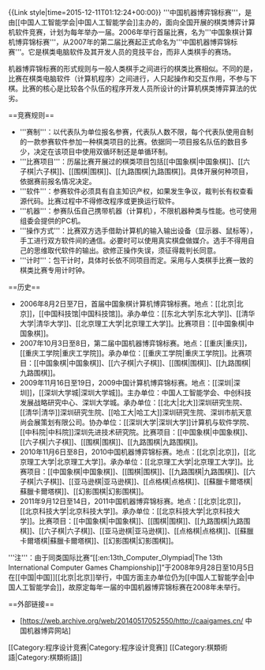 {{Link style|time=2015-12-11T01:12:24+00:00}}
'''中国机器博弈锦标赛'''，是由[[中国人工智能学会|中国人工智能学会]]主办的，面向全国开展的棋类博弈计算机软件竞赛，计划为每年举办一届。2006年举行首届比赛，名为'''中国象棋计算机博弈锦标赛'''，从2007年的第二届比赛起正式命名为'''中国机器博弈锦标赛'''。它是棋类电脑软件及其开发人员的竞技平台，而非人类棋手的赛场。

机器博弈锦标赛的形式规则与一般人类棋手之间进行的棋类比赛相似。不同的是，比赛在棋类电脑软件（计算机程序）之间进行，人只起操作和交互作用，不参与下棋。比赛的核心是比较各个队伍的程序开发人员所设计的计算机棋类博弈算法的优劣。

==竞赛规则==
* '''赛制'''：以代表队为单位报名参赛，代表队人数不限，每个代表队使用自制的一款参赛软件参加一种棋类项目的比赛。依据同一项目报名队伍的数目多少，决定在该项目中使用双循环制还是单循环制。
* '''比赛项目'''：历届比赛开展过的棋类项目包括[[中国象棋|中国象棋]]、[[六子棋|六子棋]]、[[围棋|围棋]]、[[九路围棋|九路围棋]]。具体开展何种项目，依据赛前报名情况决定。
* '''软件'''：参赛软件必须具有自主知识产权，如果发生争议，裁判长有权查看源代码。比赛过程中不得修改程序或更换运行软件。
* '''机器'''：参赛队伍自己携带机器（计算机），不限机器种类与性能。也可使用组委会提供的PC机。
* '''操作方式'''：比赛双方选手借助计算机的输入输出设备（显示器、鼠标等），手工进行双方软件间的通信。必要时可以使用真实棋盘做媒介。选手不得用自己的思维取代软件的输出。欲修正操作失误，须征得裁判长同意。
* '''计时'''：包干计时，具体时长依不同项目而定。采用与人类棋手比赛一致的棋类比赛专用计时钟。

==历史==
* 2006年8月2日至7日，首届中国象棋计算机博弈锦标赛。地点：[[北京|北京]]，[[中国科技馆|中国科技馆]]。承办单位：[[东北大学|东北大学]]、[[清华大学|清华大学]]、[[北京理工大学|北京理工大学]]。比赛项目：[[中国象棋|中国象棋]]。
* 2007年10月3日至8日，第二届中国机器博弈锦标赛。地点：[[重庆|重庆]]，[[重庆工学院|重庆工学院]]。承办单位：[[重庆工学院|重庆工学院]]。比赛项目：[[中国象棋|中国象棋]]、[[六子棋|六子棋]]、[[围棋|围棋]]、[[九路围棋|九路围棋]]。
* 2009年11月16日至19日，2009中国计算机博弈锦标赛。地点：[[深圳|深圳]]，[[深圳大学城|深圳大学城]]。主办单位：中国人工智能学会、中创科技发展战略研究中心、深圳大学城。承办单位：[[北大|北大]]深圳研究生院、[[清华|清华]]深圳研究生院、[[哈工大|哈工大]]深圳研究生院、深圳市航天意尚会展策划有限公司。协办单位：[[深圳大学|深圳大学]]计算机与软件学院、[[中科院|中科院]]深圳先进技术研究院。比赛项目：[[中国象棋|中国象棋]]、[[六子棋|六子棋]]、[[围棋|围棋]]、[[九路围棋|九路围棋]]。
* 2010年11月6日至8日，2010中国机器博弈锦标赛。地点：[[北京|北京]]，[[北京理工大学|北京理工大学]]。承办单位：[[北京理工大学|北京理工大学]]。比赛项目：[[中国象棋|中国象棋]]、[[围棋|围棋]]、[[九路围棋|九路围棋]]、[[六子棋|六子棋]]、[[亚马逊棋|亚马逊棋]]、[[点格棋|点格棋]]、[[蘇臘卡爾塔棋|蘇臘卡爾塔棋]]、[[幻影围棋|幻影围棋]]。
* 2011年9月12日至14日，2011中国机器博弈锦标赛。地点：[[北京|北京]]，[[北京科技大学|北京科技大学]]。承办单位：[[北京科技大学|北京科技大学]]。比赛项目：[[中国象棋|中国象棋]]、[[围棋|围棋]]、[[九路围棋|九路围棋]]、[[六子棋|六子棋]]、[[亚马逊棋|亚马逊棋]]、[[点格棋|点格棋]]、[[蘇臘卡爾塔棋|蘇臘卡爾塔棋]]、[[幻影围棋|幻影围棋]]。

'''注'''：由于同类国际比赛“[[:en:13th_Computer_Olympiad|The 13th International Computer Games Championship]]”于2008年9月28日至10月5日在[[中国|中国]][[北京|北京]]举行，中国方面主办单位仍为[[中国人工智能学会|中国人工智能学会]]，故原定每年一届的中国机器博弈锦标赛在2008年未举行。

==外部链接==
* [https://web.archive.org/web/20140517052550/http://caaigames.cn/ 中国机器博弈网站]

[[Category:程序设计竞赛|Category:程序设计竞赛]]
[[Category:棋類術語|Category:棋類術語]]